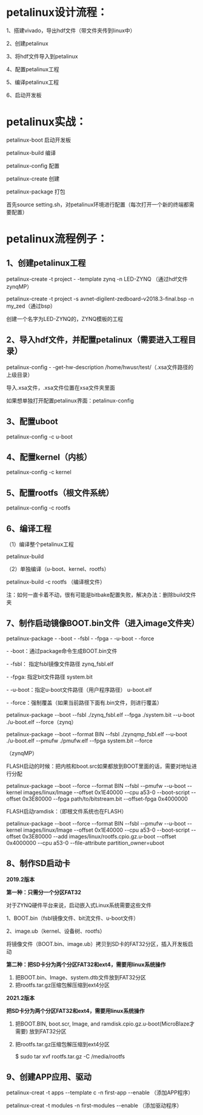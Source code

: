 # petalinux设计流程：

1、搭建vivado，导出hdf文件（带文件夹传到linux中）

2、创建petalinux

3、将hdf文件导入到petalinux

4、配置petalinux工程

5、编译petalinux工程

6、启动开发板

# petalinux实战：

petalinux-boot 启动开发板

petalinux-build 编译

petalinux-config 配置

petalinux-create 创建

petalinux-package 打包

首先source setting.sh，对petalinux环境进行配置（每次打开一个新的终端都需要配置）

# petalinux流程例子：

## 1、创建petalinux工程

petalinux-create -t project - -template zynq -n LED-ZYNQ （通过hdf文件 zynqMP）

petalinux-create -t project -s avnet-digilent-zedboard-v2018.3-final.bsp -n my_zed（通过bsp）

创建一个名字为LED-ZYNQ的，ZYNQ模板的工程

## 2、导入hdf文件，并配置petalinux（需要进入工程目录）

petalinux-config - -get-hw-description /home/hwusr/test/（.xsa文件路径的上级目录）

导入.xsa文件，.xsa文件位置在xsa文件夹里面

如果想单独打开配置petalinux界面：petalinux-config

## 3、配置uboot

petalinux-config -c u-boot

## 4、配置kernel（内核）

petalinux-config -c kernel

## 5、配置rootfs（根文件系统）

petalinux-config -c rootfs

## 6、编译工程

（1）编译整个petalinux工程

petalinux-build

（2）单独编译（u-boot、kernel、rootfs）

petalinux-build -c rootfs （编译根文件）

注：如何一直卡着不动，很有可能是bitbake配置失败，解决办法：删除build文件夹

## 7、制作启动镜像BOOT.bin文件（进入image文件夹）

petalinux-package - -boot - -fsbl - -fpga - -u-boot - -force

\- -boot：通过package命令生成BOOT.bin文件

\- -fsbl： 指定fsbl镜像文件路径 zynq_fsbl.elf

\- -fpga: 指定bit文件路径 system.bit

\- -u-boot：指定u-boot文件路径（用户程序路径） u-boot.elf

\- -force：强制覆盖（如果当前路径下面有.bin文件，则进行覆盖）

petalinux-package --boot --fsbl ./zynq_fsbl.elf --fpga ./system.bit --u-boot ./u-boot.elf --force（zynq）

petalinux-package --boot --format BIN --fsbl ./zynqmp_fsbl.elf --u-boot ./u-boot.elf --pmufw ./pmufw.elf --fpga system.bit --force

（zynqMP）

FLASH启动的时候：把内核和boot.src如果都放到BOOT里面的话，需要对地址进行分配

petalinux-package --boot --force --format BIN --fsbl --pmufw --u-boot --kernel images/linux/Image --offset 0x1E40000 --cpu a53-0 --boot-script --offset 0x3E80000 --fpga path/to/bitstream.bit --offset-fpga 0x4000000

FLASH启动ramdisk：（即根文件系统也在FLASH）

petalinux-package --boot --force --format BIN --fsbl --pmufw --u-boot --kernel images/linux/Image --offset 0x1E40000 --cpu a53-0 --boot-script --offset 0x3E80000 --add images/linux/rootfs.cpio.gz.u-boot --offset 0x4000000 --cpu a53-0 --file-attribute partition_owner=uboot

## 8、制作SD启动卡

**2019.2版本**

**第一种：只需分一个分区FAT32**

对于ZYNQ硬件平台来说，启动嵌入式Linux系统需要这些文件

1、BOOT.bin（fsbl镜像文件、bit流文件、u-boot文件）

2、image.ub（kernel、设备树、rootfs）

将镜像文件（BOOT.bin、image.ub）拷贝到SD卡的FAT32分区，插入开发板启动

**第二种：把SD卡分为两个分区FAT32和ext4，需要用linux系统操作**

1.  把BOOT.bin、Image、system.dtb文件放到FAT32分区
2.  把rootfs.tar.gz压缩包解压缩到ext4分区

**2021.2版本**

**把SD卡分为两个分区FAT32和ext4，需要用linux系统操作**

1.  把BOOT.BIN, boot.scr, Image, and ramdisk.cpio.gz.u-boot(MicroBlaze才需要) 放到FAT32分区
2.  把rootfs.tar.gz压缩包解压缩到ext4分区

    \$ sudo tar xvf rootfs.tar.gz -C /media/rootfs

## 9、创建APP应用、驱动

petalinux-creat -t apps --template c -n first-app --enable （添加APP程序）

petalinux-creat -t modules -n first-modules --enable （添加驱动程序）
